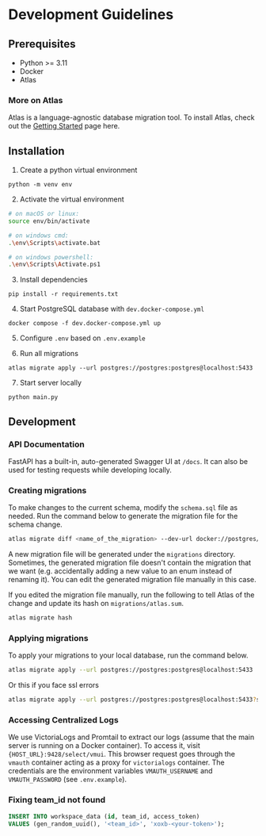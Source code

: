 # Development Guidelines

## Prerequisites

- Python >= 3.11
- Docker
- Atlas

### More on Atlas

Atlas is a language-agnostic database migration tool. To install Atlas, check out the [Getting Started](https://atlasgo.io/getting-started/) page here.

## Installation

1. Create a python virtual environment

```
python -m venv env
```

2. Activate the virtual environment

```bash
# on macOS or linux:
source env/bin/activate

# on windows cmd:
.\env\Scripts\activate.bat

# on windows powershell:
.\env\Scripts\Activate.ps1
```

3. Install dependencies

```
pip install -r requirements.txt
```

4. Start PostgreSQL database with `dev.docker-compose.yml`

```
docker compose -f dev.docker-compose.yml up
```

5. Configure `.env` based on `.env.example`

6. Run all migrations

```
atlas migrate apply --url postgres://postgres:postgres@localhost:5433
```

7. Start server locally

```
python main.py
```

## Development

### API Documentation

FastAPI has a built-in, auto-generated Swagger UI at `/docs`. It can also be used for testing requests while developing locally.

### Creating migrations

To make changes to the current schema, modify the `schema.sql` file as needed. Run the command below to generate the migration file for the schema change.

```bash
atlas migrate diff <name_of_the_migration> --dev-url docker://postgres/16/dev --to file://schema.sql
```

A new migration file will be generated under the `migrations` directory. Sometimes, the generated migration file doesn't contain the migration that we want (e.g. accidentally adding a new value to an enum instead of renaming it). You can edit the generated migration file manually in this case.

If you edited the migration file manually, run the following to tell Atlas of the change and update its hash on `migrations/atlas.sum`.

```bash
atlas migrate hash
```

### Applying migrations

To apply your migrations to your local database, run the command below.

```bash
atlas migrate apply --url postgres://postgres:postgres@localhost:5433
```

Or this if you face ssl errors

```bash
atlas migrate apply --url postgres://postgres:postgres@localhost:5433?sslmode=disable
```

### Accessing Centralized Logs

We use VictoriaLogs and Promtail to extract our logs (assume that the main server is running on a Docker container).
To access it, visit `{HOST_URL}:9428/select/vmui`. This browser request goes through the `vmauth` container acting as a proxy
for `victorialogs` container. The credentials are the environment variables `VMAUTH_USERNAME` and `VMAUTH_PASSWORD` (see `.env.example`).

### Fixing team_id not found
```sql
INSERT INTO workspace_data (id, team_id, access_token)
VALUES (gen_random_uuid(), '<team_id>', 'xoxb-<your-token>');
```